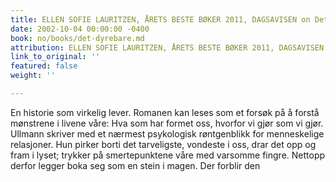 ```yaml
---
title: ELLEN SOFIE LAURITZEN, ÅRETS BESTE BØKER 2011, DAGSAVISEN on Det dyrebare
date: 2002-10-04 00:00:00 -0400
book: no/books/det-dyrebare.md
attribution: ELLEN SOFIE LAURITZEN, ÅRETS BESTE BØKER 2011, DAGSAVISEN
link_to_original: ''
featured: false
weight: ''

---
```

En historie som virkelig lever. Romanen kan leses som et forsøk på å forstå mønstrene i livene våre: Hva som har formet oss, hvorfor vi gjør som vi gjør. Ullmann skriver med et nærmest psykologisk røntgenblikk for menneskelige relasjoner. Hun pirker borti det tarveligste, vondeste i oss, drar det opp og fram i lyset; trykker på smertepunktene våre med varsomme fingre. Nettopp derfor legger boka seg som en stein i magen. Der forblir den
